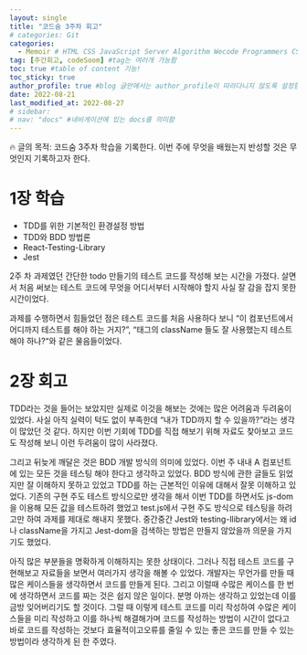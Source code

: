 ```yaml
---
layout: single
title: "코드숨 3주차 회고"
# categories: Git
categories:
  - Memoir # HTML CSS JavaScript Server Algorithm Wecode Programmers CS vsCode
tag: [주간회고, codeSoom] #tag는 여러개 가능함
toc: true #table of content 기능!
toc_sticky: true
author_profile: true #blog 글안에서는 author_profile이 따라다니지 않도록 설정함
date: 2022-08-21
last_modified_at: 2022-08-27
# sidebar:
# nav: "docs" #네비게이션에 있는 docs를 의미함
---
```

<style>
.red {
  color: crimson;
}

.blue {
  color: mediumblue;
}

.green {
  color: forestgreen;
}
</style>

🔥 글의 목적: 코드숨 3주차 학습을 기록한다. 이번 주에 무엇을 배웠는지 반성할 것은 무엇인지 기록하고자 한다.

# **1장 학습**

- TDD를 위한 기본적인 환경설정 방법
- TDD와 BDD 방법론
- React-Testing-Library
- Jest

2주 차 과제였던 간단한 todo 만들기의 테스트 코드를 작성해 보는 시간을 가졌다. 살면서 처음 써보는 테스트 코드에 무엇을 어디서부터 시작해야 할지 사실 잘 감을 잡지 못한 시간이었다.

과제를 수행하면서 힘들었던 점은 테스트 코드를 처음 사용하다 보니 “이 컴포넌트에서 어디까지 테스트를 해야 하는 거지?”, “태그의 className 들도 잘 사용했는지 테스트해야 하나?“와 같은 물음들이었다.

# **2장 회고**

TDD라는 것을 들어는 보았지만 실제로 이것을 해보는 것에는 많은 어려움과 두려움이 있었다. 사실 아직 실력이 턱도 없이 부족한데 “내가 TDD까지 할 수 있을까?”라는 생각이 많았던 것 같다. 하지만 이번 기회에 TDD를 직접 해보기 위해 자료도 찾아보고 코드도 작성해 보니 이런 두려움이 많이 사라졌다.

그리고 뒤늦게 깨달은 것은 BDD 개발 방식의 의미에 있었다. 이번 주 내내 A 컴포넌트에 있는 모든 것을 테스팅 해야 한다고 생각하고 있었다. BDD 방식에 관한 글들도 읽었지만 잘 이해하지 못하고 있었고 TDD를 하는 근본적인 이유에 대해서 잘못 이해하고 있었다. 기존의 구현 주도 테스트 방식으로만 생각을 해서 이번 TDD를 하면서도 js-dom을 이용해 모든 값을 테스트하려 했었고 test.js에서 구현 주도 방식으로 테스팅을 하려고만 하여 과제를 제대로 해내지 못했다. 중간중간 Jest와 testing-llibrary에서는 왜 id나 className을 가지고 Jest-dom을 검색하는 방법은 만들지 않았을까 의문을 가지기도 했었다.

아직 많은 부분들을 명확하게 이해하지는 못한 상태이다. 그러나 직접 테스트 코드를 구현해보고 자료들을 보면서 여러가지 생각을 해볼 수 있었다. 개발자는 무언가를 만들 때 많은 케이스들을 생각하면서 코드를 만들게 된다. 그리고 이럴때 수많은 케이스를 한 번에 생각하면서 코드를 짜는 것은 쉽지 않은 일이다. 분명 아까는 생각하고 있었는데 이를 금방 잊어버리기도 할 것이다. 그럴 때 이렇게 테스트 코드를 미리 작성하여 수많은 케이스들을 미리 작성하고 이를 하나씩 해결해가며 코드를 작성하는 방법이 시간이 없다고 바로 코드를 작성하는 것보다 효율적이고오류를 줄일 수 있는 좋은 코드를 만들 수 있는 방법이라 생각하게 된 한 주였다.

<!-- ⓵ ⓶ ⓷ ⓸ ⓹ ⓺ ⓻ ⓼ ⓽ ⓾ -->

<!-- ### 2. Link 넣기

```
유형 1: [gunhee's coding blog] : [gunhee's coding blog](https://gunhee-jeong.github.io/)
유형 2: (URL 자동연결) : <https://gunhee-jeong.github.io/>
유형 3: (동일 파일 내 '문단으로 이동') : [1. Header로 이동](###-1-header)

```

유형 1: (설명어를 입력) : [gunhee's coding blog](https://gunhee-jeong.github.io/)
유형 2: (URL 자동연결) : <https://gunhee-jeong.github.io/>
유형 3: (동일 파일 내 '문단으로 이동') : [1. Header로 이동](#1-header)
유형 3의 방법

1. 특수문자를 제거
2. 스페이스는 -로 바꾸고
3. 대문자는 소문자로!
   그래서 ### 1. Header -> #1-header

## Link: [google][https://www.google.com/]

### 3. 수평선

```

---

```

---

### 4. 라인 바꾸기

```

스페이스바를 2번 눌러주면 다음칸으로
이동할 수 있어요!

```

---

스페이스바를 2번 눌러주면
다음칸으로 이동할 수 있어요!

### 5. list 만들기

```

1. 1번
2. 2번
3. 3번

- 순서없는 list
  - 순서없는 list
    - 순서없는 list

```

1. 1번
2. 2번
3. 3번

- 순서없는 list
  - 순서없는 list
    - 순서없는 list

---

### 6. font 관련

```

**진하게** -> 볼드
_기울여서_ -> 이탤릭체
~~취소선~~ -> 취소선

<ul>밑줄넣기</ul> -> 밑줄
<span style="color:red">빨간 글씨</span> -> 글자색
이것이 `인라인` 입니다 -> 인라인 코드
```

**진하게** -> 볼드
_기울여서_ -> 이탤릭체
~~취소선~~ -> 취소선
<u>밑줄넣기</u> -> 밑줄
<span style="color:red">빨간 글씨</span>
이것이 `인라인` 입니다 -> 인라인 코드

---

### 7. 인용구문

```
> coding
>
> > JavaScript
> >
> > > 내가 프짱!
```

> coding
>
> > JavaScript
> >
> > > 내가 프짱!

---

### 8. 이미지 삽입

```
유형1: ('사이즈를 조절' -> HTML 태그 사용) : <img src="https://gunhee-jeong.github.io/assets/images/blogLogo.png" width="400" height="200">
유형2: (이미지 삽입 후 -> 링크 걸기)
[![이미지](https://gunhee-jeong.github.io/assets/images/blogLogo/blogLogo.png)](https://gunhee-jeong.github.io/)
```

유형1: ('사이즈를 조절' -> HTML 태그 사용) : <img src="https://gunhee-jeong.github.io/assets/images/blogLogo.png" width="400" height="200">
유형2: (이미지 삽입 후 -> 링크 걸기)
[![이미지](https://gunhee-jeong.github.io/assets/images/blogLogo.png)](https://gunhee-jeong.github.io/)

### 9. 표 만들기

```
||국어|영어|
| :--- | ---: | :--: |
|건희 | 100점 | 100점
|철수 | 100점 | 100점
```

|      |  국어 | 영어  |
| :--- | ----: | :---: |
| 건희 | 100점 | 100점 |
| 철수 | 100점 | 100점 |

> - header를 넣고 싶은 경우 ---을 사용하고 :을 이용하여 정렬에 사용함!

### 10. 토글 만들기

```
<details>
<summary>여기를 누르세요</summary>
<div markdown="1">
숨겨진 내용
</div>
</details>
```

<details>
<summary>여기를 누르세요</summary>
<div markdown="1">
숨겨진 내용
</div>
</details> -->
